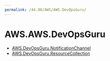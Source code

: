 ```yaml
---
permalink: /44.00/AWS/AWS.DevOpsGuru/
---
```


# AWS.AWS.DevOpsGuru



* [AWS.DevOpsGuru.NotificationChannel](AWS.DevOpsGuru.NotificationChannel.md)
* [AWS.DevOpsGuru.ResourceCollection](AWS.DevOpsGuru.ResourceCollection.md)